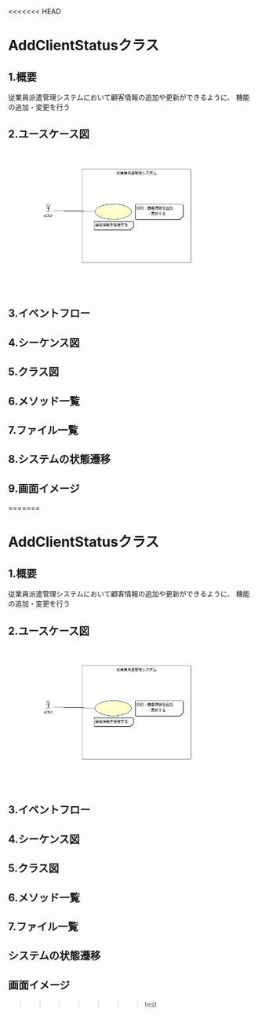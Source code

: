 <<<<<<< HEAD
# AddClientStatusクラス
## 1.概要
従業員派遣管理システムにおいて顧客情報の追加や更新ができるように、
機能の追加・変更を行う
## 2.ユースケース図
![ユースケース図](jpg/AddClientStatus.ucd.jpg)
## 3.イベントフロー

## 4.シーケンス図
## 5.クラス図
## 6.メソッド一覧
## 7.ファイル一覧
## 8.システムの状態遷移
## 9.画面イメージ
=======
# AddClientStatusクラス
## 1.概要
従業員派遣管理システムにおいて顧客情報の追加や更新ができるように、
機能の追加・変更を行う
## 2.ユースケース図
![ユースケース図](jpg/AddClientStatus.ucd.jpg)
## 3.イベントフロー
## 4.シーケンス図
## 5.クラス図
## 6.メソッド一覧
## 7.ファイル一覧
## システムの状態遷移
## 画面イメージ
>>>>>>> test
